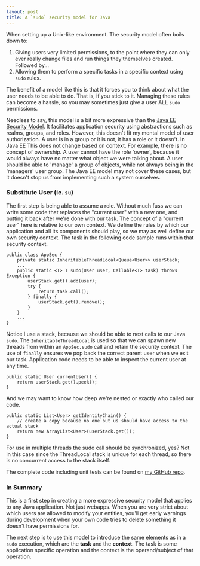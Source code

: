 ```yaml
---
layout: post
title: A `sudo` security model for Java
---
```

When setting up a Unix-like environment. The security model often boils down to:

1. Giving users very limited permissions, to the point where they can only ever really change files and run things they themselves created. Followed by...
2. Allowing them to perform a specific tasks in a specific context using `sudo` rules.

The benefit of a model like this is that it forces you to think about what the user needs to be able to do. That is, if you stick to it. Managing these rules can become a hassle, so you may sometimes just give a user ALL `sudo` permissions. 

Needless to say, this model is a bit more expressive than the [Java EE Security Model](http://docs.oracle.com/javaee/7/tutorial/doc/security-intro.htm). It facilitates application security using abstractions such as realms, groups, and roles. However, this doesn't fit my mental model of user authorization. A user is in a group or it is not, it has a role or it doesn't. In Java EE This does not change based on context. For example, there is no concept of ownership. A user cannot have the role 'owner', because it would always have no matter what object we were talking about. A user should be able to 'manage' a group of objects, while not always being in the 'managers' user group. The Java EE model may not cover these cases, but it doesn't stop us from implementing such a system ourselves. 

### Substitute User (ie. `su`)
The first step is being able to assume a role. Without much fuss we can write some code that replaces the "current user" with a new one, and putting it back after we're done with our task. The concept of a "current user" here is relative to our own context. We define the rules by which our application and all its components should play, so we may as well define our own security context. The task in the following code sample runs within that security context.

	public class AppSec {
		private static InheritableThreadLocal<Queue<User>> userStack;
		...
		public static <T> T sudo(User user, Callable<T> task) throws Exception {
			userStack.get().add(user);
			try {
				return task.call();
			} finally {
				userStack.get().remove();
			}
		}
		...
	}

Notice I use a stack, because we should be able to nest calls to our Java `sudo`. The `InheritableThreadLocal` is used so that we can spawn new threads from within an `AppSec.sudo` call and retain the security context. The use of `finally` ensures we pop back the correct parent user when we exit our task. Application code needs to be able to inspect the current user at any time.

	public static User currentUser() {
		return userStack.get().peek();
	}

And we may want to know how deep we're nested or exactly who called our code.

	public static List<User> getIdentityChain() {
		// create a copy because no one but us should have access to the actual stack
		return new ArrayList<User>(userStack.get());
	}

For use in multiple threads the sudo call should be synchronized, yes? Not in this case since the ThreadLocal stack is unique for each thread, so there is no concurrent access to the stack itself.

The complete code including unit tests can be found on [my GitHub repo](https://github.com/arienkock/java-sudo-impersonation).

### In Summary
This is a first step in creating a more expressive security model that applies to any Java application. Not just webapps. When you are very strict about which users are allowed to modify your entities, you'll get early warnings during development when your own code tries to delete something it doesn't have permissions for.
 
The next step is to use this model to introduce the same elements as in a `sudo` execution, which are the __task__ and the __context__. The task is some application specific operation and the context is the operand/subject of that operation.
